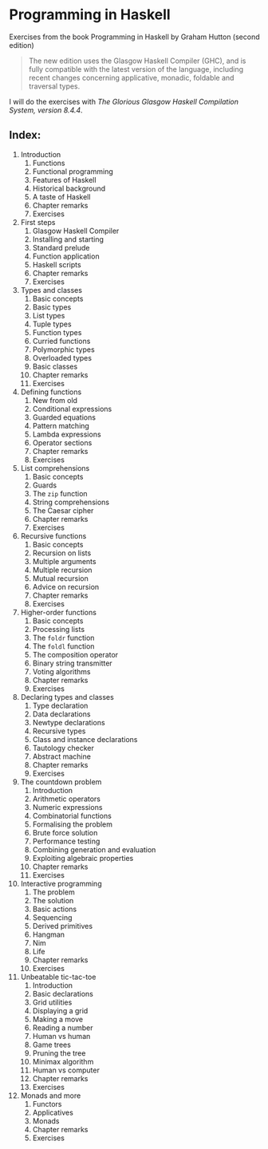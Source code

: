 # Programming in Haskell

Exercises from the book Programming in Haskell by Graham Hutton (second edition)

> The new edition uses the Glasgow Haskell Compiler (GHC), and is fully compatible with the latest version of the language, including recent changes concerning applicative, monadic, foldable and traversal types.

I will do the exercises with 
*The Glorious Glasgow Haskell Compilation System, version 8.4.4*.

## Index:

1. Introduction
    1. Functions
    1. Functional programming
    1. Features of Haskell
    1. Historical background
    1. A taste of Haskell
    1. Chapter remarks
    1. Exercises
2. First steps
    1. Glasgow Haskell Compiler
    1. Installing and starting
    1. Standard prelude
    1. Function application
    1. Haskell scripts
    1. Chapter remarks
    1. Exercises
3. Types and classes
    1. Basic concepts
    1. Basic types
    1. List types
    1. Tuple types
    1. Function types
    1. Curried functions
    1. Polymorphic types
    1. Overloaded types
    1. Basic classes
    1. Chapter remarks
    1. Exercises
4. Defining functions
    1. New from old
    1. Conditional expressions
    1. Guarded equations
    1. Pattern matching
    1. Lambda expressions
    1. Operator sections
    1. Chapter remarks
    1. Exercises
5. List comprehensions
    1. Basic concepts
    1. Guards
    1. The `zip` function
    1. String comprehensions
    1. The Caesar cipher
    1. Chapter remarks
    1. Exercises
6. Recursive functions
    1. Basic concepts
    1. Recursion on lists
    1. Multiple arguments
    1. Multiple recursion
    1. Mutual recursion
    1. Advice on recursion
    1. Chapter remarks
    1. Exercises
7. Higher-order functions
    1. Basic concepts
    1. Processing lists
    1. The `foldr` function
    1. The `foldl` function
    1. The composition operator
    1. Binary string transmitter
    1. Voting algorithms
    1. Chapter remarks
    1. Exercises
8. Declaring types and classes
    1. Type declaration
    1. Data declarations
    1. Newtype declarations
    1. Recursive types
    1. Class and instance declarations
    1. Tautology checker
    1. Abstract machine
    1. Chapter remarks
    1. Exercises
9. The countdown problem
    1. Introduction
    1. Arithmetic operators
    1. Numeric expressions
    1. Combinatorial functions
    1. Formalising the problem
    1. Brute force solution
    1. Performance testing
    1. Combining generation and evaluation
    1. Exploiting algebraic properties
    1. Chapter remarks
    1. Exercises
10. Interactive programming
    1. The problem
    1. The solution
    1. Basic actions
    1. Sequencing
    1. Derived primitives
    1. Hangman
    1. Nim
    1. Life
    1. Chapter remarks
    1. Exercises
11. Unbeatable tic-tac-toe
    1. Introduction
    1. Basic declarations
    1. Grid utilities
    1. Displaying a grid
    1. Making a move
    1. Reading a number
    1. Human vs human
    1. Game trees
    1. Pruning the tree
    1. Minimax algorithm
    1. Human vs computer
    1. Chapter remarks
    1. Exercises
12. Monads and more
    1. Functors
    1. Applicatives
    1. Monads
    1. Chapter remarks
    1. Exercises

